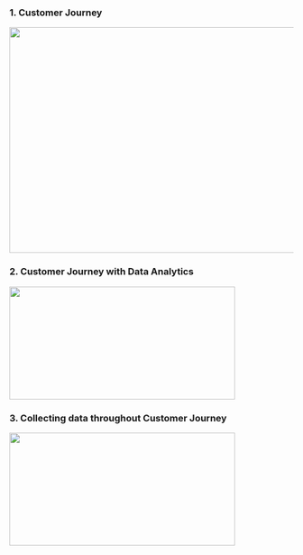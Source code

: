 ### 1. Customer Journey

<img src="https://github.com/yakonaru/BADS7105/blob/main/Homework%2004%20%E2%80%93%20Customer%20Journey/image/customerjourney.png" width="800" height="400" />

### 2. Customer Journey with Data Analytics

<img src="https://github.com/yakonaru/BADS7105/blob/main/Homework%2004%20%E2%80%93%20Customer%20Journey/image/Datanalysis.png" width="400" height="200" />

### 3. Collecting data throughout Customer Journey

<img src="https://github.com/yakonaru/BADS7105/blob/main/Homework%2004%20%E2%80%93%20Customer%20Journey/image/collectdata.png" width="400" height="200" />